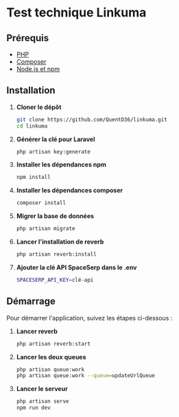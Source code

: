 # Test technique Linkuma

## Prérequis

- [PHP](https://www.php.net/)
- [Composer](https://getcomposer.org/)
- [Node.js et npm](https://nodejs.org/)

## Installation

1. **Cloner le dépôt**

    ```sh
    git clone https://github.com/QuentD36/linkuma.git
    cd linkuma
    ```

2. **Générer la clé pour Laravel**

    ```sh
    php artisan key:generate
    ```

3. **Installer les dépendances npm**

    ```sh
    npm install
    ```

4. **Installer les dépendances composer**

    ```sh
    composer install
    ```

5. **Migrer la base de données**

    ```sh
    php artisan migrate
    ```

6. **Lancer l'installation de reverb**

    ```sh
    php artisan reverb:install
    ```

7. **Ajouter la clé API SpaceSerp dans le .env**

    ```sh
    SPACESERP_API_KEY=clé-api
    ```

## Démarrage

Pour démarrer l'application, suivez les étapes ci-dessous :

1. **Lancer reverb**

    ```sh
    php artisan reverb:start
    ```

2. **Lancer les deux queues**

    ```sh
    php artisan queue:work
    php artisan queue:work --queue=updateUrlQueue
    ```

3. **Lancer le serveur**
    ```sh
    php artisan serve
    npm run dev
    ```

